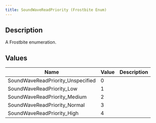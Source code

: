 ```yaml
---
title: SoundWaveReadPriority (Frostbite Enum)
---
```

## Description

A Frostbite enumeration.

## Values

| Name                               | Value | Description |
| ---------------------------------- | ----- | ----------- |
| SoundWaveReadPriority\_Unspecified | 0     |             |
| SoundWaveReadPriority\_Low         | 1     |             |
| SoundWaveReadPriority\_Medium      | 2     |             |
| SoundWaveReadPriority\_Normal      | 3     |             |
| SoundWaveReadPriority\_High        | 4     |             |

